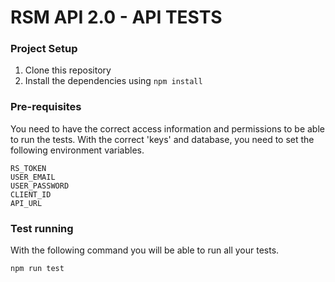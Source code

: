 # RSM API 2.0 - API  TESTS


### Project Setup
1. Clone this repository
2. Install the dependencies using `npm install`

### Pre-requisites

You need to have the correct access information and permissions to be able to run the tests. With the correct 'keys' and database, you need to set the following environment variables.

    RS_TOKEN
    USER_EMAIL
    USER_PASSWORD
    CLIENT_ID
    API_URL

### Test running

With the following command you will be able to run all your tests.

    npm run test

